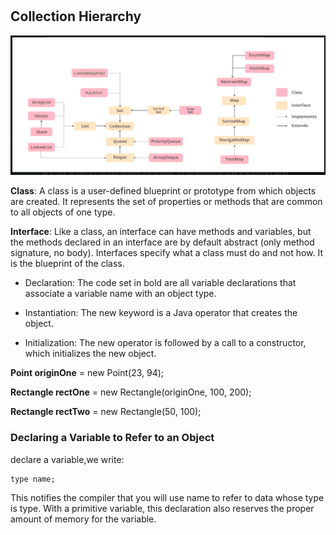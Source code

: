 #
## Collection Hierarchy
![img.png](img.png)

**Class**: A class is a user-defined blueprint or prototype from which objects are created. It represents the set of properties or methods that are common to all objects of one type.

**Interface**: Like a class, an interface can have methods and variables, but the methods declared in an interface are by default abstract (only method signature, no body). Interfaces specify what a class must do and not how. It is the blueprint of the class.


* Declaration: The code set in bold are all variable declarations that associate a variable name with an object type.

* Instantiation: The new keyword is a Java operator that creates the object.

* Initialization: The new operator is followed by a call to a constructor, which initializes the new object.


**Point originOne** = new Point(23, 94);

**Rectangle rectOne** = new Rectangle(originOne, 100, 200);

**Rectangle rectTwo** = new Rectangle(50, 100);

### Declaring a Variable to Refer to an Object

declare a variable,we write:

    type name;

This notifies the compiler that you will use name to refer to data whose type is type. With a primitive variable, this declaration also reserves the proper amount of memory for the variable.



